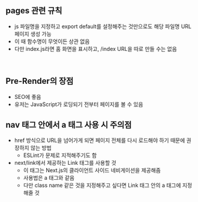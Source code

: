## pages 관련 규칙

- js 파일명을 지정하고 export default를 설정해주는 것만으로도 해당 파일명 URL 페이지 생성 가능
- 이 때 함수명이 무엇이든 상관 없음
- 다만 index.js라면 홈 화면을 표시하고, /index URL을 따로 만들 수는 없음

<br>

## Pre-Render의 장점

- SEO에 좋음
- 유저는 JavaScript가 로딩되기 전부터 페이지를 볼 수 있음

## nav 태그 안에서 a 태그 사용 시 주의점

- href 방식으로 URL을 넘어가게 되면 페이지 전체를 다시 로드해야 하기 때문에 권장하지 않는 방법
  - ESLint가 문제로 지적해주기도 함
- next/link에서 제공하는 Link 태그를 사용할 것
  - 이 태그는 Next.js의 클라이언트 사이드 네비게이션을 제공해줌
  - 사용법은 a 태그와 같음
  - 다만 class name 같은 것을 지정해주고 싶다면 Link 태그 안의 a 태그에 지정해줄 것
